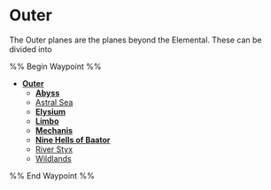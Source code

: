 # Outer

The Outer planes are the planes beyond the Elemental. These can be divided into 

%% Begin Waypoint %%

* **[Outer](Outer.md)**
  * **[Abyss](Abyss\Abyss.md)**
  * [Astral Sea](Astral%20Sea.md)
  * **[Elysium](Elysium\Elysium.md)**
  * **[Limbo](Limbo\Limbo.md)**
  * **[Mechanis](Mechanis\Mechanis.md)**
  * **[Nine Hells of Baator](Nine%20Hells%20of%20Baator\Nine%20Hells%20of%20Baator.md)**
  * [River Styx](River%20Styx.md)
  * [Wildlands](Wildlands.md)

%% End Waypoint %%
